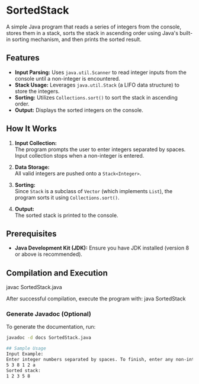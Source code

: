 # SortedStack

A simple Java program that reads a series of integers from the console, stores them in a stack, sorts the stack in ascending order using Java's built-in sorting mechanism, and then prints the sorted result.

## Features

- **Input Parsing:** Uses `java.util.Scanner` to read integer inputs from the console until a non-integer is encountered.
- **Stack Usage:** Leverages `java.util.Stack` (a LIFO data structure) to store the integers.
- **Sorting:** Utilizes `Collections.sort()` to sort the stack in ascending order.
- **Output:** Displays the sorted integers on the console.

## How It Works

1. **Input Collection:**  
   The program prompts the user to enter integers separated by spaces. Input collection stops when a non-integer is entered.

2. **Data Storage:**  
   All valid integers are pushed onto a `Stack<Integer>`.

3. **Sorting:**  
   Since `Stack` is a subclass of `Vector` (which implements `List`), the program sorts it using `Collections.sort()`.

4. **Output:**  
   The sorted stack is printed to the console.

## Prerequisites

- **Java Development Kit (JDK):** Ensure you have JDK installed (version 8 or above is recommended).

## Compilation and Execution

javac SortedStack.java

After successful compilation, execute the program with:
java SortedStack

### Generate Javadoc (Optional)

To generate the documentation, run:

```bash
javadoc -d docs SortedStack.java

## Sample Usage
Input Example:
Enter integer numbers separated by spaces. To finish, enter any non-integer input:
5 3 8 1 2 a
Sorted stack:
1 2 3 5 8 


